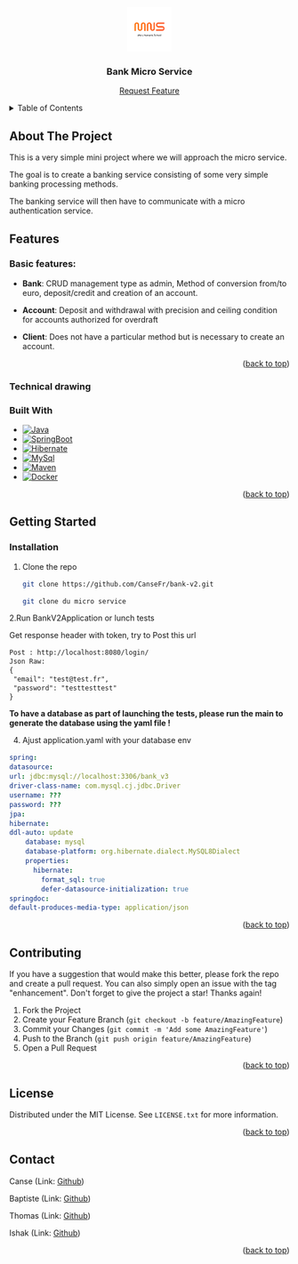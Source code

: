 <br />
<div align="center">
  <a href="https://github.com/CanseFr">
    <img src="assets/mns.png" alt="Logo" width="80" height="80">
  </a>

<h3 align="center">Bank Micro Service</h3>

  <p align="center">
    <a href="https://github.com/CanseFr">Request Feature</a>
  </p>
</div>



<!-- TABLE OF CONTENTS -->
<details>
  <summary>Table of Contents</summary>
  <ol>
    <li>
      <a href="#about-the-project">About The Project</a>
      <ul>
        <li><a href="#Features">Features</a></li>
        <li><a href="#built-with">Built With</a></li>
      </ul>
    </li>
    <li>
      <a href="#getting-started">Getting Started</a>
      <ul>
        <li><a href="#prerequisites">Prerequisites</a></li>
        <li><a href="#installation">Installation</a></li>
      </ul>
    </li>
    <li><a href="#contributing">Contributing</a></li>
    <li><a href="#license">License</a></li>
    <li><a href="#contact">Contact</a></li>
    <li><a href="#acknowledgments">Acknowledgments</a></li>
  </ol>
</details>



<!-- ABOUT THE PROJECT -->
## About The Project

This is a very simple mini project where we will approach the micro service. 

The goal is to create a banking service consisting of some very simple banking processing methods. 

The banking service will then have to communicate with a micro authentication service.

<!-- FEATURES -->

## Features

### Basic features:

- **Bank**: CRUD management type as admin, Method of conversion from/to euro, deposit/credit and creation of an account.

- **Account**: Deposit and withdrawal with precision and ceiling condition for accounts authorized for overdraft

- **Client**: Does not have a particular method but is necessary to create an account.

<p align="right">(<a href="#readme-top">back to top</a>)</p>


<!-- Documentation -->
### Technical drawing

<!-- BUILT WITH -->
### Built With

* [![Java][Java]][Java-url]
* [![SpringBoot][SpringBoot]][SpringBoot-url]
* [![Hibernate][Hibernate]][Hibernate-url]
* [![MySql][MySql]][MySql-url]
* [![Maven][Maven]][Maven-url]
* [![Docker][Docker]][Docker-url]

<p align="right">(<a href="#readme-top">back to top</a>)</p>


<!-- GETTING STARTED -->
## Getting Started

### Installation

1. Clone the repo
   ```sh
   git clone https://github.com/CanseFr/bank-v2.git
   ```

   ```sh
   git clone du micro service
   ```

2.Run BankV2Application or lunch tests

Get response header with token, try to Post this url
```Postman test login
Post : http://localhost:8080/login/   
Json Raw: 
{
 "email": "test@test.fr",
 "password": "testtesttest"
}
```

**To have a database as part of launching the tests, please run the main to generate the database using the yaml file !**

4. Ajust application.yaml with your database env
```yaml
spring:
datasource:
url: jdbc:mysql://localhost:3306/bank_v3
driver-class-name: com.mysql.cj.jdbc.Driver
username: ???
password: ???
jpa:
hibernate:
ddl-auto: update
    database: mysql
    database-platform: org.hibernate.dialect.MySQL8Dialect
    properties:
      hibernate:
        format_sql: true
        defer-datasource-initialization: true
springdoc:
default-produces-media-type: application/json
```



<p align="right">(<a href="#readme-top">back to top</a>)</p>



<!-- CONTRIBUTING -->
## Contributing

If you have a suggestion that would make this better, please fork the repo and create a pull request. You can also simply open an issue with the tag "enhancement".
Don't forget to give the project a star! Thanks again!

1. Fork the Project
2. Create your Feature Branch (`git checkout -b feature/AmazingFeature`)
3. Commit your Changes (`git commit -m 'Add some AmazingFeature'`)
4. Push to the Branch (`git push origin feature/AmazingFeature`)
5. Open a Pull Request

<p align="right">(<a href="#readme-top">back to top</a>)</p>



<!-- LICENSE -->
## License

Distributed under the MIT License. See `LICENSE.txt` for more information.

<p align="right">(<a href="#readme-top">back to top</a>)</p>



<!-- CONTACT -->
## Contact

Canse
(Link: [Github](https://github.com/CanseFr))

Baptiste
(Link: [Github](https://github.com/titoon57))


Thomas
(Link: [Github](https://github.com/ThomasStibling))


Ishak
(Link: [Github](https://github.com/Ishak-rav))


<p align="right">(<a href="#readme-top">back to top</a>)</p>


<!-- MARKDOWN LINKS & IMAGES -->
<!-- https://www.markdownguide.org/basic-syntax/#reference-style-links -->
[Java]: https://img.shields.io/badge/Java-000000?style=for-the-badge&logo=openjdk&logoColor=fc0328
[Java-url]: https://www.java.com/fr/
[SpringBoot]: https://img.shields.io/badge/springboot-000000?style=for-the-badge&logo=springboot&logoColor=03fc20
[SpringBoot-url]: https://spring.io/projects/spring-boot
[Hibernate]: https://img.shields.io/badge/hibernate-000000?style=for-the-badge&logo=hibernate&logoColor=d4b994
[Hibernate-url]: https://hibernate.org/
[MySql]: https://img.shields.io/badge/MySql-000000?style=for-the-badge&logo=MySql&logoColor=de7a16
[MySql-url]: https://www.mysql.com/fr/
[Docker]: https://img.shields.io/badge/Docker-000000?style=for-the-badge&logo=Docker&logoColor=150c91
[Docker-url]: https://www.docker.com/

[Maven]: https://img.shields.io/badge/Maven-000000?style=for-the-badge&logo=apache&logoColor=fcba03
[Maven-url]: https://maven.apache.org/
